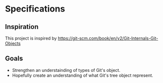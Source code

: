 # Specifications

## Inspiration

This project is inspired by https://git-scm.com/book/en/v2/Git-Internals-Git-Objects

## Goals

- Strengthen an understainding of types of Git's object.
- Hopefully create an understanding of what Git's tree object represent.
